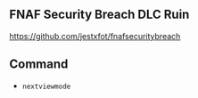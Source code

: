 ## FNAF Security Breach DLC Ruin
https://github.com/jestxfot/fnafsecuritybreach

## Command
- `nextviewmode`
